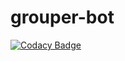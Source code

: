 # grouper-bot
[![Codacy Badge](https://api.codacy.com/project/badge/Grade/adf70781f1a04ee08787831c0ceb1889)](https://app.codacy.com/app/andrewmurraydavid/grouper-bot?utm_source=github.com&utm_medium=referral&utm_content=andrewmurraydavid/grouper-bot&utm_campaign=Badge_Grade_Dashboard)